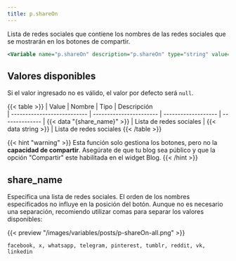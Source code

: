 ```yaml
---
title: p.shareOn
---
```


Lista de redes sociales que contiene los nombres de las redes sociales que se mostrarán en los botones de compartir.

```xml
<Variable name="p.shareOn" description="p.shareOn" type="string" value="facebook, x, whatsapp, telegram"/>
```

## Valores disponibles

Si el valor ingresado no es válido, el valor por defecto será `null`.

{{< table >}}
| Value                       | Nombre                  | Tipo                | Descripción   
| --------------------------- | ----------------------- | ------------------- | --------------
| {{< data "{share_name}" >}} | Lista de redes sociales | {{< data string >}} | Lista de redes sociales
{{< /table >}}

{{< hint "warning" >}}
Esta función solo gestiona los botones, pero no la **capacidad de compartir**. Asegúrate de que tu blog sea público y que la opción "Compartir" este habilitada en el widget Blog.
{{< /hint >}}

## share_name

Especifica una lista de redes sociales. El orden de los nombres especificados no influye en la posición del botón. Aunque no es necesario una separación, recomiendo utilizar comas para separar los valores disponibles:

{{< preview "/images/variables/posts/p-shareOn-all.png" >}}

```text
facebook, x, whatsapp, telegram, pinterest, tumblr, reddit, vk, linkedin
```
